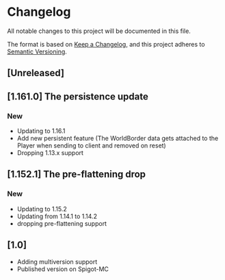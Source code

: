 # Changelog
All notable changes to this project will be documented in this file.

The format is based on [Keep a Changelog](https://keepachangelog.com/en/1.0.0/),
and this project adheres to [Semantic Versioning](https://semver.org/spec/v2.0.0.html).

## [Unreleased]

## [1.161.0] The persistence update

### New
- Updating to 1.16.1
- Add new persistent feature (The WorldBorder data gets attached to the Player when sending to client and removed on reset)
- Dropping 1.13.x support


## [1.152.1] The pre-flattening drop

### New
- Updating to 1.15.2
- Updating from 1.14.1 to 1.14.2
- dropping pre-flattening support


## [1.0]

- Adding multiversion support
- Published version on Spigot-MC
